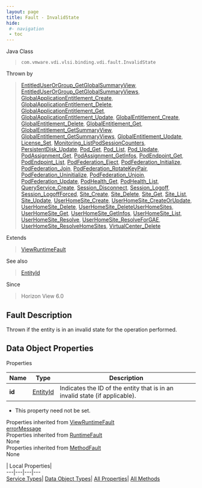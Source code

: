 ```yaml
---
layout: page
title: Fault - InvalidState
hide:
 #- navigation
 - toc
---
```






Java Class  
> `com.vmware.vdi.vlsi.binding.vdi.fault.InvalidState`

Thrown by  
> [EntitledUserOrGroup_GetGlobalSummaryView](vdi.users.EntitledUserOrGroup.md#getGlobalSummaryView), [EntitledUserOrGroup_GetGlobalSummaryViews](vdi.users.EntitledUserOrGroup.md#getGlobalSummaryViews), [GlobalApplicationEntitlement_Create](vdi.federation.GlobalApplicationEntitlement.md#create), [GlobalApplicationEntitlement_Delete](vdi.federation.GlobalApplicationEntitlement.md#delete), [GlobalApplicationEntitlement_Get](vdi.federation.GlobalApplicationEntitlement.md#get), [GlobalApplicationEntitlement_Update](vdi.federation.GlobalApplicationEntitlement.md#update), [GlobalEntitlement_Create](vdi.federation.GlobalEntitlement.md#create), [GlobalEntitlement_Delete](vdi.federation.GlobalEntitlement.md#delete), [GlobalEntitlement_Get](vdi.federation.GlobalEntitlement.md#get), [GlobalEntitlement_GetSummaryView](vdi.federation.GlobalEntitlement.md#getSummaryView), [GlobalEntitlement_GetSummaryViews](vdi.federation.GlobalEntitlement.md#getSummaryViews), [GlobalEntitlement_Update](vdi.federation.GlobalEntitlement.md#update), [License_Set](vdi.infrastructure.License.md#set), [Monitoring_ListPodSessionCounters](vdi.health.Monitoring.md#listPodSessionCounters), [PersistentDisk_Update](vdi.resources.PersistentDisk.md#update), [Pod_Get](vdi.federation.Pod.md#get), [Pod_List](vdi.federation.Pod.md#list), [Pod_Update](vdi.federation.Pod.md#update), [PodAssignment_Get](vdi.federation.PodAssignment.md#get), [PodAssignment_GetInfos](vdi.federation.PodAssignment.md#getInfos), [PodEndpoint_Get](vdi.federation.PodEndpoint.md#get), [PodEndpoint_List](vdi.federation.PodEndpoint.md#list), [PodFederation_Eject](vdi.federation.PodFederation.md#eject), [PodFederation_Initialize](vdi.federation.PodFederation.md#initialize), [PodFederation_Join](vdi.federation.PodFederation.md#join), [PodFederation_RotateKeyPair](vdi.federation.PodFederation.md#rotateKeypair), [PodFederation_Uninitialize](vdi.federation.PodFederation.md#uninitialize), [PodFederation_Unjoin](vdi.federation.PodFederation.md#unjoin), [PodFederation_Update](vdi.federation.PodFederation.md#update), [PodHealth_Get](vdi.health.PodHealth.md#get), [PodHealth_List](vdi.health.PodHealth.md#list), [QueryService_Create](vdi.query.QueryService.md#create), [Session_Disconnect](vdi.users.Session.md#disconnect), [Session_Logoff](vdi.users.Session.md#logoff), [Session_LogoffForced](vdi.users.Session.md#logoffForced), [Site_Create](vdi.federation.Site.md#create), [Site_Delete](vdi.federation.Site.md#delete), [Site_Get](vdi.federation.Site.md#get), [Site_List](vdi.federation.Site.md#list), [Site_Update](vdi.federation.Site.md#update), [UserHomeSite_Create](vdi.federation.UserHomeSite.md#create), [UserHomeSite_CreateOrUpdate](vdi.federation.UserHomeSite.md#createOrUpdate), [UserHomeSite_Delete](vdi.federation.UserHomeSite.md#delete), [UserHomeSite_DeleteUserHomeSites](vdi.federation.UserHomeSite.md#deleteUserHomeSites), [UserHomeSite_Get](vdi.federation.UserHomeSite.md#get), [UserHomeSite_GetInfos](vdi.federation.UserHomeSite.md#getInfos), [UserHomeSite_List](vdi.federation.UserHomeSite.md#list), [UserHomeSite_Resolve](vdi.federation.UserHomeSite.md#resolve), [UserHomeSite_ResolveForGAE](vdi.federation.UserHomeSite.md#resolveForGAE), [UserHomeSite_ResolveHomeSites](vdi.federation.UserHomeSite.md#resolveHomeSites), [VirtualCenter_Delete](vdi.infrastructure.VirtualCenter.md#delete)

Extends  
> [ViewRuntimeFault](vdi.fault.ViewRuntimeFault.md)

See also  
> [EntityId](vdi.EntityId.md)

Since  
> Horizon View 6.0


## Fault Description 

Thrown if the entity is in an invalid state for the operation performed. 

## Data Object Properties

Properties

Name |  Type |  Description   
---|---|---  
**id**| [EntityId](vdi.EntityId.md)|  Indicates the ID of the entity that is in an invalid state (if applicable).   


 * This property need not be set.

  
Properties inherited from [ViewRuntimeFault](vdi.fault.ViewRuntimeFault.md)  
[errorMessage](vdi.fault.ViewRuntimeFault.md#errorMessage)  
Properties inherited from [RuntimeFault](vmodl.RuntimeFault.md)  
None  
Properties inherited from [MethodFault](vmodl.MethodFault.md)  
None  
  
  
 | Local Properties|   
---|---|---|---  
[Service Types](index-mo_types.md)| [Data Object Types](index-do_types.md)| [All Properties](index-properties.md)| [All Methods](index-methods.md)  
  
  
